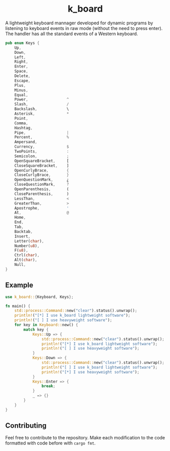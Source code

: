 <div align="center">

# k_board

</div>

A lightweight keyboard mannager developed for dynamic programs by listening to keyboard events in raw mode (without the need to press enter). The handler has all the standard events of a Western keyboard.

```rust
pub enum Keys {
    Up,
    Down,
    Left,
    Right,
    Enter,
    Space,
    Delete,
    Escape,
    Plus,
    Minus,
    Equal,
    Power,                 ^
    Slash,                 /
    Backslash,             \
    Asterisk,              *
    Point,
    Comma,
    Hashtag,
    Pipe,                  |
    Percent,               %
    Ampersand,
    Currency,              $
    TwoPoints,             :
    Semicolon,             ;
    OpenSquareBracket,     [
    CloseSquareBracket,    ]
    OpenCurlyBrace,        {
    CloseCurlyBrace,       }
    OpenQuestionMark,      ¿
    CloseQuestionMark,     ?
    OpenParenthesis,       (
    CloseParenthesis,      )
    LessThan,              <
    GreaterThan,           >
    Apostrophe,            ' 
    At,                    @
    Home,
    End,
    Tab,
    Backtab,
    Insert,
    Letter(char),
    Number(u8),
    F(u8),
    Ctrl(char),
    Alt(char),
    Null,
}
```

## Example

```rust
use k_board::{Keyboard, Keys};

fn main() {
    std::process::Command::new("clear").status().unwrap();
    println!("[*] I use k_board lightweight software");
    println!("[ ] I use heavyweight software");
    for key in Keyboard::new() {
        match key {
            Keys::Up => {
                std::process::Command::new("clear").status().unwrap();
                println!("[*] I use k_board lightweight software");
                println!("[ ] I use heavyweight software");
            }
            Keys::Down => {
                std::process::Command::new("clear").status().unwrap();
                println!("[ ] I use k_board lightweight software");
                println!("[*] I use heavyweight software");
            }
            Keys::Enter => {
                break;
            }
            _ => {}
        }
    }
}
```

## Contributing 

Feel free to contribute to the repository. Make each modification to the code formatted with code before with `cargo fmt`.
